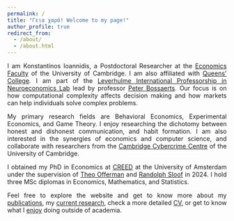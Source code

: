 ```yaml
---
permalink: /
title: "Γεια χαρά! Welcome to my page!"
author_profile: true
redirect_from: 
  - /about/
  - /about.html
---
```


<p align="justify">I am Konstantinos Ioannidis, a Postdoctoral Researcher at the <a href="https://www.econ.cam.ac.uk/" target="_blank">Economics Faculty</a> of the University of Cambridge. I am also affiliated with <a href="https://www.queens.cam.ac.uk/contacts/directories/rokos-postdoctoral-research-associates" target="_blank">Queens' College</a>. I am part of the <a href="https://lipne.econ.cam.ac.uk/" target="_blank">Leverhulme International Professorship in Neuroeconomics Lab</a> lead by professor <a href="https://www.econ.cam.ac.uk/people/faculty/plb32" target="_blank">Peter Bossaerts</a>. Our focus is on how computational complexity affects decision making and how markets can help individuals solve complex problems.</p>

<p align="justify">My primary research fields are Behavioral Economics, Experimental Economics, and Game Theory. I enjoy researching the dichotomy between honest and dishonest communication, and habit formation. I am also interested in the synergies of economics and computer science, and collaborate with researchers from the <a href="https://www.cambridgecybercrime.uk/" target="_blank">Cambridge Cybercrime Centre</a> of the University of Cambridge.</p>

<p align="justify">I obtained my PhD in Economics at <a href="https://www.creedexperiment.nl/creed/peopleindex.php" target="_blank">CREED</a> at the University of Amsterdam under the supervision of <a href="https://www.uva.nl/en/profile/o/f/t.j.s.offerman/t.j.s.offerman.html" target="_blank">Theo Offerman</a> and <a href="https://www.uva.nl/en/profile/s/l/r.sloof/r.sloof.html" target="_blank">Randolph Sloof</a> in 2024. I hold three MSc diplomas in Economics, Mathematics, and Statistics.</p>

<p align="justify">Feel free to explore the website and get to know more about my <a href="/publications/">publications</a>, my <a href="/research/">current research</a>, check a more detailed <a href="/files/cv_ioannidis.pdf" target="_blank">CV</a>, or get to know what I <a href="/personal/">enjoy</a> doing outside of academia.</p>